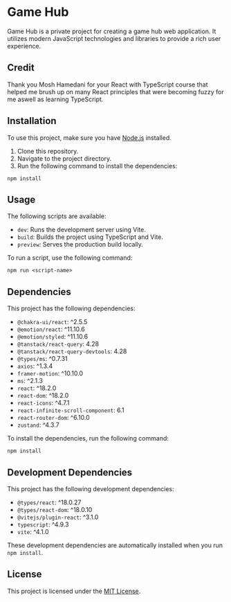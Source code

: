 # Game Hub

Game Hub is a private project for creating a game hub web application. It utilizes modern JavaScript technologies and libraries to provide a rich user experience.

## Credit

Thank you Mosh Hamedani for your React with TypeScript course that helped me brush up on many React principles that were becoming fuzzy for me aswell as learning TypeScript.

## Installation

To use this project, make sure you have [Node.js](https://nodejs.org) installed.

1. Clone this repository.
2. Navigate to the project directory.
3. Run the following command to install the dependencies:

```shell
npm install
```

## Usage

The following scripts are available:

- `dev`: Runs the development server using Vite.
- `build`: Builds the project using TypeScript and Vite.
- `preview`: Serves the production build locally.

To run a script, use the following command:

```shell
npm run <script-name>
```

## Dependencies

This project has the following dependencies:

- `@chakra-ui/react`: ^2.5.5
- `@emotion/react`: ^11.10.6
- `@emotion/styled`: ^11.10.6
- `@tanstack/react-query`: 4.28
- `@tanstack/react-query-devtools`: 4.28
- `@types/ms`: ^0.7.31
- `axios`: ^1.3.4
- `framer-motion`: ^10.10.0
- `ms`: ^2.1.3
- `react`: ^18.2.0
- `react-dom`: ^18.2.0
- `react-icons`: ^4.7.1
- `react-infinite-scroll-component`: 6.1
- `react-router-dom`: ^6.10.0
- `zustand`: ^4.3.7

To install the dependencies, run the following command:

```shell
npm install
```

## Development Dependencies

This project has the following development dependencies:

- `@types/react`: ^18.0.27
- `@types/react-dom`: ^18.0.10
- `@vitejs/plugin-react`: ^3.1.0
- `typescript`: ^4.9.3
- `vite`: ^4.1.0

These development dependencies are automatically installed when you run `npm install`.

## License

This project is licensed under the [MIT License](LICENSE).